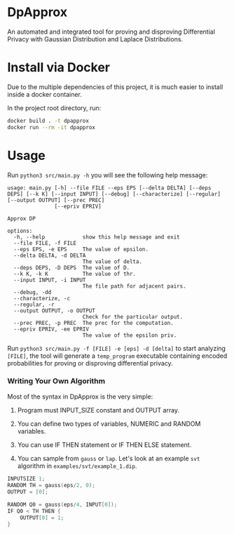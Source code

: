 
# DpApprox 

An automated and integrated tool for proving and disproving Differential Privacy with Gaussian Distribution and Laplace Distributions.

# Install via Docker
Due to the multiple dependencies of this project, it is much easier to install inside a docker container. 

In the project root directory, run:

```bash
docker build . -t dpapprox
docker run --rm -it dpapprox
```

# Usage
Run `python3 src/main.py -h` you will see the following help message:

```
usage: main.py [-h] --file FILE --eps EPS [--delta DELTA] [--deps DEPS] [--k K] [--input INPUT] [--debug] [--characterize] [--regular] [--output OUTPUT] [--prec PREC]
               [--epriv EPRIV]

Approx DP

options:
  -h, --help            show this help message and exit
  --file FILE, -f FILE
  --eps EPS, -e EPS     The value of epsilon.
  --delta DELTA, -d DELTA
                        The value of delta.
  --deps DEPS, -D DEPS  The value of D.
  --k K, -k K           The value of thr.
  --input INPUT, -i INPUT
                        The file path for adjacent pairs.
  --debug, -dd
  --characterize, -c
  --regular, -r
  --output OUTPUT, -o OUTPUT
                        Check for the particular output.
  --prec PREC, -p PREC  The prec for the computation.
  --epriv EPRIV, -ee EPRIV
                        The value of the epsilon priv.
```


Run `python3 src/main.py -f [FILE] -e [eps] -d [delta]` to start analyzing `[FILE]`, the tool will generate a `temp_program` executable containing encoded probabilities for proving or disproving differential privacy.

### Writing Your Own Algorithm

Most of the syntax in DpApprox is the very simple: 
1. Program must INPUT_SIZE constant and OUTPUT array.

2. You can define two types of variables, NUMERIC and RANDOM variables. 

3. You can use IF THEN statement or IF THEN ELSE statement. 

4. You can sample from `gauss` or `lap`.
Let's look at an example `svt` algorithm in `examples/svt/example_1.dip`.

```C
INPUTSIZE 1;
RANDOM TH = gauss(eps/2, 0);
OUTPUT = [0];
    
RANDOM Q0 = gauss(eps/4, INPUT[0]);
IF Q0 < TH THEN {
    OUTPUT[0] = 1;
}
```


[//]: # (# License)

[//]: # ([MIT]&#40;./LICENSE&#41;.)
